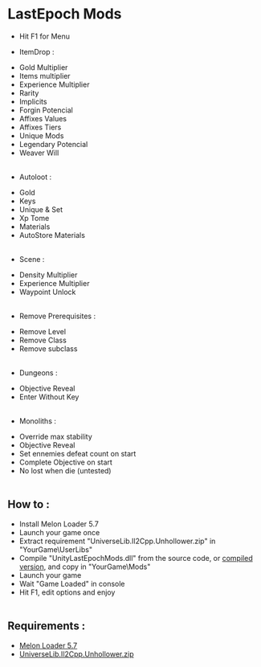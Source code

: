 # LastEpoch Mods
- Hit F1 for Menu
+ ItemDrop :
- Gold Multiplier
- Items multiplier
- Experience Multiplier
- Rarity
- Implicits
- Forgin Potencial
- Affixes Values
- Affixes Tiers
- Unique Mods
- Legendary Potencial
- Weaver Will
<br/><br/>
+ Autoloot :
- Gold
- Keys
- Unique & Set
- Xp Tome
- Materials
- AutoStore Materials
<br/><br/>
+ Scene :
- Density Multiplier
- Experience Multiplier
- Waypoint Unlock
<br/><br/>
+ Remove Prerequisites :
- Remove Level
- Remove Class
- Remove subclass
<br/><br/>
+ Dungeons :
- Objective Reveal
- Enter Without Key
<br/><br/>
+ Monoliths :
- Override max stability
- Objective Reveal
- Set ennemies defeat count on start
- Complete Objective on start
- No lost when die (untested)
<br/><br/>
## How to : 
+ Install Melon Loader 5.7
+ Launch your game once
+ Extract requirement "UniverseLib.Il2Cpp.Unhollower.zip" in "YourGame\UserLibs\"
+ Compile "UnityLastEpochMods.dll" from the source code, or [compiled version](https://fearlessrevolution.com/viewtopic.php?f=23&t=17089&p=206832#p206832), and copy in "YourGame\Mods\"
+ Launch your game
+ Wait "Game Loaded" in console
+ Hit F1, edit options and enjoy
<br/><br/>
## Requirements :
+ [Melon Loader 5.7](https://github.com/LavaGang/MelonLoader)
+ [UniverseLib.Il2Cpp.Unhollower.zip](https://github.com/sinai-dev/UniverseLib)
